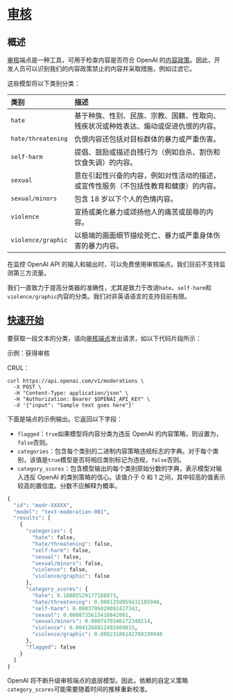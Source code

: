 # [审核](https://platform.openai.com/docs/guides/moderation/moderation)

## 概述

[审核](https://platform.openai.com/docs/api-reference/moderations)端点是一种工具，可用于检查内容是否符合 OpenAI 的[内容政策](https://platform.openai.com/docs/usage-policies/content-policy)。因此，开发人员可以识别我们的内容政策禁止的内容并采取措施，例如过滤它。

这些模型将以下类别分类：

| 类别               | 描述                                                         |
| :----------------- | :----------------------------------------------------------- |
| `hate`             | 基于种族、性别、民族、宗教、国籍、性取向、残疾状况或种姓表达、煽动或促进仇恨的内容。 |
| `hate/threatening` | 仇恨内容还包括对目标群体的暴力或严重伤害。                   |
| `self-harm`        | 提倡、鼓励或描述自残行为（例如自杀、割伤和饮食失调）的内容。 |
| `sexual`           | 意在引起性兴奋的内容，例如对性活动的描述，或宣传性服务（不包括性教育和健康）的内容。 |
| `sexual/minors`    | 包含 18 岁以下个人的色情内容。                               |
| `violence`         | 宣扬或美化暴力或颂扬他人的痛苦或屈辱的内容。                 |
| `violence/graphic` | 以极端的画面细节描绘死亡、暴力或严重身体伤害的暴力内容。     |

在监控 OpenAI API 的输入和输出时，可以免费使用审核端点。我们目前不支持监测第三方流量。

我们一直致力于提高分类器的准确性，尤其是致力于改进`hate`、`self-harm`和`violence/graphic`内容的分类。我们对非英语语言的支持目前有限。

## [快速开始](https://platform.openai.com/docs/guides/moderation/quickstart)

要获取一段文本的分类，请向[审核端点](https://platform.openai.com/docs/api-reference/moderations)发出请求，如以下代码片段所示：

示例：获得审核

CRUL：

```shell
curl https://api.openai.com/v1/moderations \
  -X POST \
  -H "Content-Type: application/json" \
  -H "Authorization: Bearer $OPENAI_API_KEY" \
  -d '{"input": "Sample text goes here"}'
```

下面是端点的示例输出。它返回以下字段：

- `flagged`：`true`如果模型将内容分类为违反 OpenAI 的内容策略，则设置为，`false`否则。
- `categories`：包含每个类别的二进制内容策略违规标志的字典。对于每个类别，该值是`true`模型是否将相应类别标记为违规，`false`否则。
- `category_scores`：包含模型输出的每个类别原始分数的字典，表示模型对输入违反 OpenAI 的类别策略的信心。该值介于 0 和 1 之间，其中较高的值表示较高的置信度。分数不应解释为概率。

```python
{
  "id": "modr-XXXXX",
  "model": "text-moderation-001",
  "results": [
    {
      "categories": {
        "hate": false,
        "hate/threatening": false,
        "self-harm": false,
        "sexual": false,
        "sexual/minors": false,
        "violence": false,
        "violence/graphic": false
      },
      "category_scores": {
        "hate": 0.18805529177188873,
        "hate/threatening": 0.0001250059431185946,
        "self-harm": 0.0003706029092427343,
        "sexual": 0.0008735615410842001,
        "sexual/minors": 0.0007470346172340214,
        "violence": 0.0041268812492489815,
        "violence/graphic": 0.00023186142789199948
      },
      "flagged": false
    }
  ]
}
```

OpenAI 将不断升级审核端点的底层模型。因此，依赖的自定义策略`category_scores`可能需要随着时间的推移重新校准。